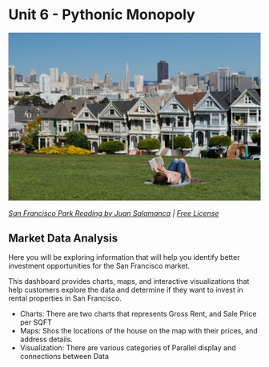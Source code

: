 # Unit 6 - Pythonic Monopoly

![San Francisco Park Reading](Images/san-francisco-park-reading.jpg)

*[San Francisco Park Reading by Juan Salamanca](https://www.pexels.com/photo/park-san-francisco-reading-61109/) | [Free License](https://www.pexels.com/photo-license/)*

## Market Data Analysis

Here you will be exploring information that will help you identify better investment opportunities for the San Francisco market. 

This dashboard provides charts, maps, and interactive visualizations that help customers explore the data and determine if they want to invest in rental properties in San Francisco.

* Charts: There are two charts that represents Gross Rent, and Sale Price per SQFT
* Maps: Shos the locations of the house on the map with their prices, and address details.
* Visualization: There are various categories of Parallel display and connections between Data